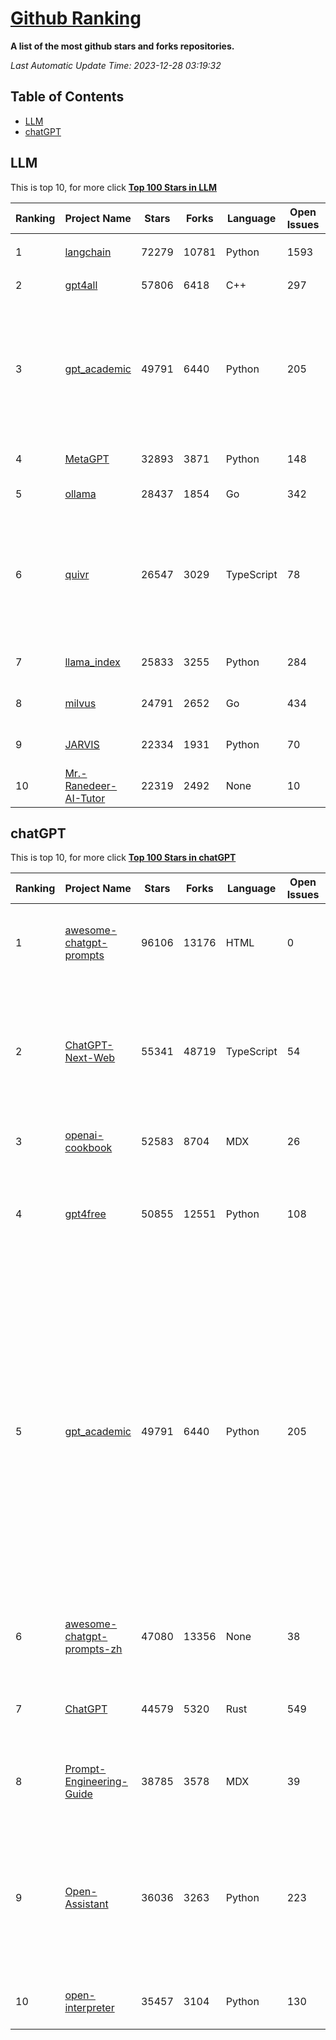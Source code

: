 [Github Ranking](./README.md)
==========

**A list of the most github stars and forks repositories.**

*Last Automatic Update Time: 2023-12-28 03:19:32*

## Table of Contents
 * [LLM](#LLM)
 * [chatGPT](#chatGPT)

## LLM

This is top 10, for more click **[Top 100 Stars in LLM](Top100/LLM.md)**

| Ranking | Project Name | Stars | Forks | Language | Open Issues | Description | Last Commit |
| ------- | ------------ | ----- | ----- | -------- | ----------- | ----------- | ----------- |
| 1 | [langchain](https://github.com/langchain-ai/langchain) | 72279 | 10781 | Python | 1593 | ⚡ Building applications with LLMs through composability ⚡ | 2023-12-28T03:07:57Z |
| 2 | [gpt4all](https://github.com/nomic-ai/gpt4all) | 57806 | 6418 | C++ | 297 | gpt4all: open-source LLM chatbots that you can run anywhere | 2023-12-27T21:21:09Z |
| 3 | [gpt_academic](https://github.com/binary-husky/gpt_academic) | 49791 | 6440 | Python | 205 | 为ChatGPT/GLM提供实用化交互界面，特别优化论文阅读/润色/写作体验，模块化设计，支持自定义快捷按钮&函数插件，支持Python和C++等项目剖析&自译解功能，PDF/LaTex论文翻译&总结功能，支持并行问询多种LLM模型，支持chatglm2等本地模型。兼容文心一言, moss, llama2, rwkv, claude2, 通义千问, 书生, 讯飞星火等。 | 2023-12-28T01:42:47Z |
| 4 | [MetaGPT](https://github.com/geekan/MetaGPT) | 32893 | 3871 | Python | 148 | 🌟 The Multi-Agent Framework: Given one line Requirement, return PRD, Design, Tasks, Repo | 2023-12-28T02:48:10Z |
| 5 | [ollama](https://github.com/jmorganca/ollama) | 28437 | 1854 | Go | 342 | Get up and running with Llama 2 and other large language models locally | 2023-12-28T02:00:00Z |
| 6 | [quivr](https://github.com/StanGirard/quivr) | 26547 | 3029 | TypeScript | 78 | Your GenAI Second Brain 🧠  A personal productivity assistant (RAG) ⚡️🤖 Chat with your docs (PDF, CSV, ...)  & apps using Langchain, GPT 3.5 / 4 turbo, Private, Anthropic, VertexAI, Ollama, LLMs, that you can share with users !  Local & Private alternative to OpenAI GPTs & ChatGPT powered by retrieval-augmented generation  | 2023-12-27T14:44:27Z |
| 7 | [llama_index](https://github.com/run-llama/llama_index) | 25833 | 3255 | Python | 284 | LlamaIndex (formerly GPT Index) is a data framework for your LLM applications | 2023-12-28T01:27:09Z |
| 8 | [milvus](https://github.com/milvus-io/milvus) | 24791 | 2652 | Go | 434 | A cloud-native vector database, storage for next generation AI applications | 2023-12-28T03:08:00Z |
| 9 | [JARVIS](https://github.com/microsoft/JARVIS) | 22334 | 1931 | Python | 70 | JARVIS, a system to connect LLMs with ML community. Paper: https://arxiv.org/pdf/2303.17580.pdf | 2023-12-04T10:58:34Z |
| 10 | [Mr.-Ranedeer-AI-Tutor](https://github.com/JushBJJ/Mr.-Ranedeer-AI-Tutor) | 22319 | 2492 | None | 10 | A GPT-4 AI Tutor Prompt for customizable personalized learning experiences. | 2023-11-18T21:18:14Z |


## chatGPT

This is top 10, for more click **[Top 100 Stars in chatGPT](Top100/chatGPT.md)**

| Ranking | Project Name | Stars | Forks | Language | Open Issues | Description | Last Commit |
| ------- | ------------ | ----- | ----- | -------- | ----------- | ----------- | ----------- |
| 1 | [awesome-chatgpt-prompts](https://github.com/f/awesome-chatgpt-prompts) | 96106 | 13176 | HTML | 0 | This repo includes ChatGPT prompt curation to use ChatGPT better. | 2023-12-26T19:32:51Z |
| 2 | [ChatGPT-Next-Web](https://github.com/ChatGPTNextWeb/ChatGPT-Next-Web) | 55341 | 48719 | TypeScript | 54 | A cross-platform ChatGPT/Gemini UI (Web / PWA / Linux / Win / MacOS). 一键拥有你自己的跨平台 ChatGPT/Gemini 应用。 | 2023-12-28T02:10:31Z |
| 3 | [openai-cookbook](https://github.com/openai/openai-cookbook) | 52583 | 8704 | MDX | 26 | Examples and guides for using the OpenAI API | 2023-12-26T17:31:13Z |
| 4 | [gpt4free](https://github.com/xtekky/gpt4free) | 50855 | 12551 | Python | 108 | The official gpt4free repository \| various collection of powerful language models | 2023-12-27T15:55:23Z |
| 5 | [gpt_academic](https://github.com/binary-husky/gpt_academic) | 49791 | 6440 | Python | 205 | 为ChatGPT/GLM提供实用化交互界面，特别优化论文阅读/润色/写作体验，模块化设计，支持自定义快捷按钮&函数插件，支持Python和C++等项目剖析&自译解功能，PDF/LaTex论文翻译&总结功能，支持并行问询多种LLM模型，支持chatglm2等本地模型。兼容文心一言, moss, llama2, rwkv, claude2, 通义千问, 书生, 讯飞星火等。 | 2023-12-28T01:42:47Z |
| 6 | [awesome-chatgpt-prompts-zh](https://github.com/PlexPt/awesome-chatgpt-prompts-zh) | 47080 | 13356 | None | 38 | ChatGPT 中文调教指南。各种场景使用指南。学习怎么让它听你的话。 | 2023-12-06T17:31:31Z |
| 7 | [ChatGPT](https://github.com/lencx/ChatGPT) | 44579 | 5320 | Rust | 549 | 🔮 ChatGPT Desktop Application (Mac, Windows and Linux) | 2023-12-20T03:20:35Z |
| 8 | [Prompt-Engineering-Guide](https://github.com/dair-ai/Prompt-Engineering-Guide) | 38785 | 3578 | MDX | 39 | 🐙 Guides, papers, lecture, notebooks and resources for prompt engineering | 2023-12-26T09:01:40Z |
| 9 | [Open-Assistant](https://github.com/LAION-AI/Open-Assistant) | 36036 | 3263 | Python | 223 | OpenAssistant is a chat-based assistant that understands tasks, can interact with third-party systems, and retrieve information dynamically to do so. | 2023-12-05T08:06:59Z |
| 10 | [open-interpreter](https://github.com/KillianLucas/open-interpreter) | 35457 | 3104 | Python | 130 | OpenAI's Code Interpreter in your terminal, running locally | 2023-12-28T03:17:33Z |


